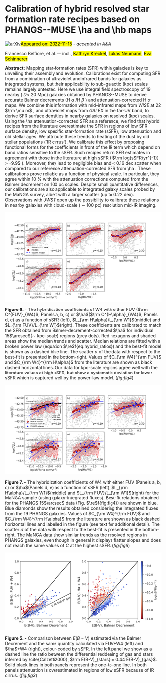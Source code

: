 <div class="macros" style="visibility:hidden;">
$\newcommand{\ensuremath}{}$
$\newcommand{\xspace}{}$
$\newcommand{\object}[1]{\texttt{#1}}$
$\newcommand{\farcs}{{.}''}$
$\newcommand{\farcm}{{.}'}$
$\newcommand{\arcsec}{''}$
$\newcommand{\arcmin}{'}$
$\newcommand{\ion}[2]{#1#2}$
$\newcommand{\textsc}[1]{\textrm{#1}}$
$\newcommand{\hl}[1]{\textrm{#1}}$
$\newcommand{\comment}[2][alizarin]{{\color{#1}[[{\bf #2}]]}}$
$\newcommand{\ppxf}{pPXF}$
$\newcommand{\oiii}{\textup{[O \textsc{iii}]}}$
$\newcommand{\nii}{\textup{[N \textsc{ii}]}}$
$\newcommand{\sii}{\textup{[S \textsc{ii}]}}$
$\newcommand{\oi}{\textup{[O \textsc{i}]}}$
$\newcommand{\siii}{\textup{[S \textsc{iii}]}}$
$\newcommand{\oii}{\textup{[O \textsc{ii}]}}$
$\newcommand{\hii}{\textup{H} \textsc{ii}}$
$\newcommand{\ha}{\textup{H}\ensuremath{\alpha}}$
$\newcommand{\hb}{\textup{H}\ensuremath{\beta}}$
$\newcommand{\re}{\textup{R}\ensuremath{_\mathrm{e}}}$
$\newcommand{\Te}{\textup{T}\ensuremath{_\mathrm{e}}}$
$\newcommand{\SFR}{\ensuremath{\Sigma_{\mathrm{SFR}}}}$
$\newcommand{\aha}{\ensuremath{A_{\mathrm{ H \alpha}}}}$</div>

<div class="macros" style="visibility:hidden;">
$\newcommand{\ensuremath}{}$
$\newcommand{\xspace}{}$
$\newcommand{\object}[1]{\texttt{#1}}$
$\newcommand{\farcs}{{.}''}$
$\newcommand{\farcm}{{.}'}$
$\newcommand{\arcsec}{''}$
$\newcommand{\arcmin}{'}$
$\newcommand{\ion}[2]{#1#2}$
$\newcommand{\textsc}[1]{\textrm{#1}}$
$\newcommand{\hl}[1]{\textrm{#1}}$
$\newcommand{\comment}[2][alizarin]{{\color{#1}[[{\bf #2}]]}}$
$\newcommand{\ppxf}{pPXF}$
$\newcommand{\oiii}{\textup{[O \textsc{iii}]}}$
$\newcommand{\nii}{\textup{[N \textsc{ii}]}}$
$\newcommand{\sii}{\textup{[S \textsc{ii}]}}$
$\newcommand{\oi}{\textup{[O \textsc{i}]}}$
$\newcommand{\siii}{\textup{[S \textsc{iii}]}}$
$\newcommand{\oii}{\textup{[O \textsc{ii}]}}$
$\newcommand{\hii}{\textup{H} \textsc{ii}}$
$\newcommand{\ha}{\textup{H}\ensuremath{\alpha}}$
$\newcommand{\hb}{\textup{H}\ensuremath{\beta}}$
$\newcommand{\re}{\textup{R}\ensuremath{_\mathrm{e}}}$
$\newcommand{\Te}{\textup{T}\ensuremath{_\mathrm{e}}}$
$\newcommand{\SFR}{\ensuremath{\Sigma_{\mathrm{SFR}}}}$
$\newcommand{\aha}{\ensuremath{A_{\mathrm{ H \alpha}}}}$</div>



<div id="title">

# Calibration of hybrid resolved star formation rate recipes based on PHANGS--MUSE \ha and \hb maps

</div>
<div id="comments">

[![arXiv](https://img.shields.io/badge/arXiv-2211.08487-b31b1b.svg)](https://arxiv.org/abs/2211.08487)<mark>Appeared on: 2022-11-15</mark> - _accepted in A&A_

</div>
<div id="authors">

Francesco Belfiore, et al. -- incl., <mark>Kathryn Kreckel</mark>, <mark>Lukas Neumann</mark>, <mark>Eva Schinnerer</mark>

</div>
<div id="abstract">

**Abstract:** Mapping star-formation rates (SFR) within galaxies is key to unveiling their assembly and evolution. Calibrations exist for computing SFR from a combination of ultraviolet andinfrared bands for galaxies as integrated systems, but their applicability to sub-galactic (kpc) scales remains largely untested. Here we use integral field spectroscopy of 19 nearby ( $D <$ 20 Mpc) galaxies obtained by PHANGS--MUSE to derive accurate Balmer decrements (H $\alpha$ /H $\beta$ ) and attenuation-corrected H $\alpha$ maps. We combine this information with mid-infrared maps from _WISE_ at 22 $\rm \mu m$ , and ultraviolet maps from _GALEX_ in the far-UV band, to derive SFR surface densities in nearby galaxies on resolved (kpc) scales. Using the \ha attenuation-corrected SFR as a reference, we find that hybrid recipes from the literature overestimate the SFR in regions of low SFR surface density, low specific star-formation rate (sSFR), low attenuation and old stellar ages. We attribute these trends to heating of the dust by old stellar populations (`IR cirrus'). We calibrate this effect by proposing functional forms for the coefficients in front of the IR term which depend on band ratios sensitive to the sSFR. Such recipes return SFR estimates in agreement with those in the literature at high sSFR ( $\rm log(sSFR/yr^{-1}) > -9.9$ ). Moreover, they lead to negligible bias and $<$ 0.16 dex scatter when compared to our reference attenuation-corrected SFR from \ha . These calibrations prove reliable as a function of physical scale. In particular, they agree within 10 \% with the attenuation corrections computed from the Balmer decrement on 100 pc scales. Despite small quantitative differences, our calibrations are also applicable to integrated galaxy scales probed by the MaNGA survey, albeit with a larger scatter (up to 0.22 dex). Observations with _JWST_ open up the possibility to calibrate these relations in nearby galaxies with cloud-scale ( $\sim$ 100 pc) resolution mid-IR imaging.

</div>

<div id="div_fig1">

<img src="tmp_2211.08487/./Fig/Fig5.png" alt="Fig6" width="100%"/>

**Figure 6. -** The hybridisation coefficients of W4 with either FUV ($\rm C^{FUV}_{W4}$, Panels a, b, c) or $\ha$($\rm C^{H\alpha}_{W4}$, Panels d, e) as a function of sSFR (left), $L_{\rm H\alpha}/L_{\rm W1}$(middle) and $L_{\rm FUV}/L_{\rm W1}$(right). These coefficients are calibrated to match the SFR obtained from Balmer-decrement-corrected $\ha$ for individual 15$\arcsec$($\sim$ kpc-scale) regions (grey dots). Red hexagons and shaded areas show the median trends and scatter. Median relations are fitted with a broken power law (equation $\re$f{eq:hybrid_ratios}) and the best-fit model is shown as a dashed blue line. The scatter $\sigma$ of the data with respect to the best-fit is presented in the bottom-right. Values of $C_{\rm W4}^{\rm FUV}$ and $C_{\rm W4}^{\rm H\alpha}$ from the literature are shown as black dashed horizontal lines. Our data for kpc-scale regions agree well with the literature values at high sSFR, but show a systematic deviation for lower sSFR which is captured well by the power-law model. (*fig:fig4*)

</div>
<div id="div_fig2">

<img src="tmp_2211.08487/./Fig/Fig7.png" alt="Fig7" width="100%"/>

**Figure 7. -** The hybridization coefficients of W4 with either FUV (Panels a, b, c) or $\ha$(Panels d, e) as a function of sSFR (left), $L_{\rm H\alpha}/L_{\rm W1}$(middle) and $L_{\rm FUV}/L_{\rm W1}$(right) for the MaNGA sample (using galaxy-integrated fluxes). Best-fit relations obtained for the PHANGS 15$\arcsec$ data (Fig. $\re$f{fig:fig4}) are shown in blue. Blue diamonds show the results obtained considering the integrated fluxes from the 19 PHANGS galaxies. Values of $C_{\rm W4}^{\rm FUV}$ and $C_{\rm W4}^{\rm H\alpha}$ from the literature are shown as black dashed horizontal lines and labelled in the figure (see text for additional detail). The scatter $\sigma$ of the data with respect to the best-fit is presented in the bottom-right. The MaNGA data show similar trends as the resolved regions in PHANGS galaxies, even though in general it displays flatter slopes and does not reach the same values of $C$ at the highest sSFR.  (*fig:fig6*)

</div>
<div id="div_fig3">

<img src="tmp_2211.08487/./Fig/Fig4.png" alt="Fig5" width="100%"/>

**Figure 5. -** Comparison between $E(B-V)$ estimated via the Balmer Decrement and the same quantity calculated via FUV+W4 (left) and $\ha$+W4 (right), colour-coded by sSFR. In the left panel we show as a dashed line the ratio between the differential reddening of gas and stars inferred by \cite{Calzetti2000}, $\rm E(B-V)_{stars} = 0.44  E(B-V)_{gas}$. Solid black lines in both panels represent the one-to-one line. In both panels attenuation is overestimated in regions of low sSFR because of IR cirrus. (*fig:fig3*)

</div>